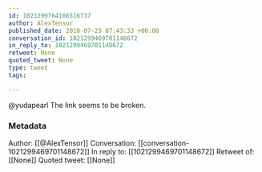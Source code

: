 ```yaml
---
id: 1021299764166516737
author: AlexTensor
published_date: 2018-07-23 07:43:33 +00:00
conversation_id: 1021299469701148672
in_reply_to: 1021299469701148672
retweet: None
quoted_tweet: None
type: tweet
tags:

---
```


@yudapearl The link seems to be broken.

### Metadata

Author: [[@AlexTensor]]
Conversation: [[conversation-1021299469701148672]]
In reply to: [[1021299469701148672]]
Retweet of: [[None]]
Quoted tweet: [[None]]
